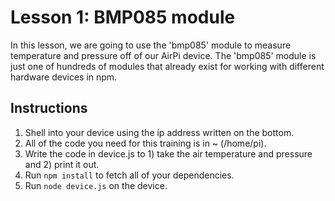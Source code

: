 # Lesson 1: BMP085 module

In this lesson, we are going to use the 'bmp085' module to measure temperature and pressure off of our AirPi device. The 'bmp085' module is just one of hundreds of modules that already exist for working with different hardware devices in npm.

## Instructions

1. Shell into your device using the ip address written on the bottom.
2. All of the code you need for this training is in ~ (/home/pi).
3. Write the code in device.js to 1) take the air temperature and pressure and 2) print it out.
4. Run `npm install` to fetch all of your dependencies.
5. Run `node device.js` on the device.